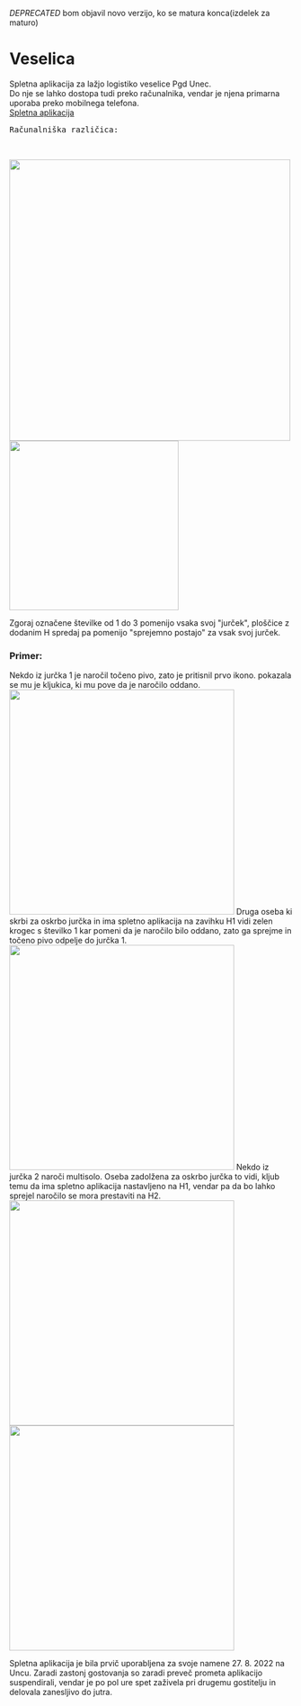 *DEPRECATED* bom objavil novo verzijo, ko se matura konca(izdelek za maturo)

# Veselica
Spletna aplikacija za lažjo logistiko veselice Pgd Unec.<br>
Do nje se lahko dostopa tudi preko računalnika, vendar je njena primarna uporaba preko mobilnega telefona.<br>
<a href="http://unc.rf.gd/">Spletna aplikacija</a><br>
<pre>Računalniška različica:                                           Telefonska različica:</pre><br>
<img src="https://cdn.discordapp.com/attachments/976867332339142777/1013563906112901150/unknown.png" style="width:500px"><tab>
<img src="https://cdn.discordapp.com/attachments/976867332339142777/1013564913433706506/unknown.png" style="height:301px"></tab>

Zgoraj označene številke od 1 do 3 pomenijo vsaka svoj "jurček", ploščice z dodanim H spredaj pa pomenijo "sprejemno postajo" za vsak svoj jurček.
<h3>Primer:</h3>
Nekdo iz jurčka 1 je naročil točeno pivo, zato je pritisnil prvo ikono. pokazala se mu je kljukica, ki mu pove da je naročilo oddano.
<img src="https://cdn.discordapp.com/attachments/976867332339142777/1013566643823181935/unknown.png" style="height:400px">
Druga oseba ki skrbi za oskrbo jurčka in ima spletno aplikacija na zavihku H1 vidi zelen krogec s številko 1 kar pomeni da je naročilo bilo oddano, zato ga sprejme in točeno pivo odpelje do jurčka 1.
<img src="https://cdn.discordapp.com/attachments/976867332339142777/1013567625416155237/unknown.png" style="height:400px">
Nekdo iz jurčka 2 naroči multisolo.
Oseba zadolžena za oskrbo jurčka to vidi, kljub temu da ima spletno aplikacija nastavljeno na H1, vendar pa da bo lahko sprejel naročilo se mora prestaviti na H2.
<img src="https://cdn.discordapp.com/attachments/976867332339142777/1013568935632851017/unknown.png" style="height:400px;"><tab>
<img src="https://cdn.discordapp.com/attachments/976867332339142777/1013569096715092008/unknown.png" style="height:400px;">

Spletna aplikacija je bila prvič uporabljena za svoje namene 27. 8. 2022 na Uncu. Zaradi zastonj gostovanja so zaradi preveč prometa aplikacijo suspendirali, vendar je po pol ure spet zaživela pri drugemu gostitelju in delovala zanesljivo do jutra.
  
